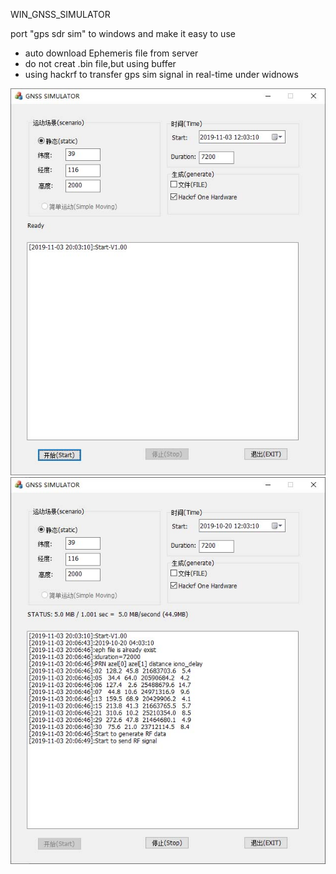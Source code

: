 
WIN_GNSS_SIMULATOR

port "gps sdr sim" to windows and make it easy to use

* auto download Ephemeris file from server
* do not creat .bin file,but using buffer
* using hackrf to transfer gps sim signal in real-time under widnows


![Start](https://github.com/crystalshark/WIN_GNSS_SIMULATOR/blob/master/img/1.jpg)
![Transfer](https://github.com/crystalshark/WIN_GNSS_SIMULATOR/blob/master/img/2.jpg)
